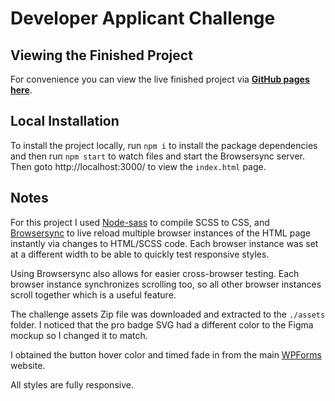 # Developer Applicant Challenge

## Viewing the Finished Project

For convenience you  can view the live finished project via **[GitHub pages here](https://dgwyer.github.io/html-developer-challenge-gwyer/)**.
## Local Installation

To install the project locally, run `npm i` to install the package dependencies and then run `npm start` to watch files and start the Browsersync server. Then goto http://localhost:3000/ to view the `index.html` page.
## Notes

For this project I used [Node-sass](https://www.npmjs.com/package/node-sass) to compile SCSS to CSS, and [Browsersync](https://www.npmjs.com/package/browser-sync) to live reload multiple browser instances of the HTML page instantly via changes to HTML/SCSS code. Each browser instance was set at a different width to be able to quickly test responsive styles.

Using Browsersync also allows for easier cross-browser testing. Each browser instance synchronizes scrolling too, so all other browser instances scroll together which is a useful feature.

The challenge assets Zip file was downloaded and extracted to the `./assets` folder. I noticed that the pro badge SVG had a different color to the Figma mockup so I changed it to match.

I obtained the button hover color and timed fade in from the main [WPForms](https://wpforms.com) website.

All styles are fully responsive.
